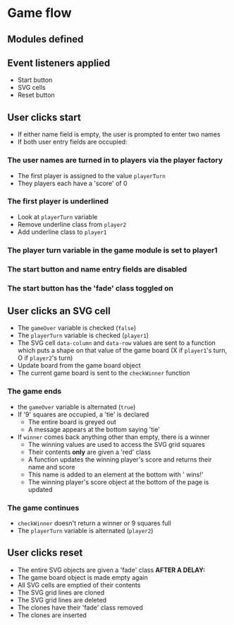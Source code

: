 # Game flow

## Modules defined

## Event listeners applied
- Start button
- SVG cells
- Reset button

## User clicks start
- If either name field is empty, the user is prompted to enter two names
- If both user entry fields are occupied:
### The user names are turned in to players via the player factory
- The first player is assigned to the value `playerTurn`
- They players each have a 'score' of 0
### The first player is underlined
- Look at `playerTurn` variable
- Remove underline class from `player2`
- Add underline class to `player1`
### The player turn variable in the game module is set to player1
### The start button and name entry fields are disabled
### The start button has the 'fade' class toggled on

## User clicks an SVG cell
- The `gameOver` variable is checked (`false`)
- The `playerTurn` variable is checked (`player1`)
- The SVG cell `data-column` and `data-row` values are sent to a function which puts a shape on that value of the game board (X if `player1`'s turn, O if `player2`'s turn)
- Update board from the game board object
- The current game board is sent to the `checkWinner` function

### The game ends
- the `gameOver` variable is alternated (`true`)
- If '9' squares are occupied, a 'tie' is declared
  - The entire board is greyed out
  - A message appears at the bottom saying 'tie'
- If `winner` comes back anything other than empty, there is a winner
  - The winning values are used to access the SVG grid squares
  - Their contents **only** are given a 'red' class
  - A function updates the winning player's score and returns their name and score
  - This name is added to an element at the bottom with ' wins!'
  - The winning player's score object at the bottom of the page is updated

### The game continues
- `checkWinner` doesn't return a winner or 9 squares full
- The `playerTurn` variable is alternated (`player2`)

## User clicks reset
- The entire SVG objects are given a 'fade' class
**AFTER A DELAY:**
- The game board object is made empty again
- All SVG cells are emptied of their contents
- The SVG grid lines are cloned
- The SVG grid lines are deleted
- The clones have their 'fade' class removed
- The clones are inserted